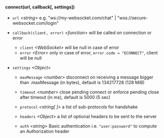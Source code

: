 

#### connect(url, callback[, settings])

* `url` _\<string>_
    e.g. "ws://my-websocket.com/chat" | "wss://secure-websocket.com/login"

* `callback(client, error)` _\<function>_
    will be called on connection or error
    * `client` _\<WebSocket>_ will be null in case of error
    * `error` _\<Error>_ only in case of error, `error.code = "ECONNECT"`, client will be null

* `settings` _\<Object>_
    * `maxMessage` _\<number>_ disconnect on receiving a message bigger than .maxMessage (in bytes),
      default is 134217728 (128 MiB)

    * `timeout` _\<number>_  close pending connect or enforce pending close after timeout (in ms),
      default is 5000 (5 sec)

    * `protocol` _\<string[ ]>_ a list of sub-protocols for handshake
    * `headers` _\<Object>_ a list of optional headers to be sent to the server
    * `auth` _\<string>_ Basic authentication i.e. `"user:password"` to compute an Authorization header
